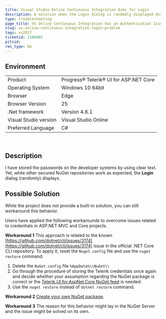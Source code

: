 ```yaml
---
title: Visual Studio Online Continuous Integration Asks for Login
description: A solution when the Login dialog is randomly displayed during builds in VS Online builds.
type: troubleshooting
page_title: VS Online Continuous Integration has an Authentication Issue
slug: vs-online-continuous-integration-login-problem
tags: vs2017
ticketid: 1106905
pitsid:
res_type: kb
---
```


## Environment

<table>
 <tr>
  <td>Product</td>
  <td>Progress® Telerik® UI for ASP.NET Core</td>
 </tr>
 <tr>
  <td>Operating System</td>
  <td>Windows 10 64bit</td>
 </tr>
 <tr>
  <td>Browser</td>
  <td>Edge</td>
 </tr>
 <tr>
  <td>Browser Version</td>
  <td>25</td>
 </tr>
 <tr>
  <td>.Net framework</td>
  <td>Version 4.6.1</td>
 </tr>
 <tr>
  <td>Visual Studio version</td>
  <td>Visual Studio Online</td>
 </tr>
 <tr>
  <td>Preferred Language</td>
  <td>C#</td>
 </tr>
</table> 

## Description

I have stored the passwords on the developer systems by using clear text. Yet, while other secured NuGet repositories work as expected, the **Login** dialog (randomly) displays. 

## Possible Solution

While the project does not provide a built-in solution, you can still workaround this behavior.

Users have applied the following workarounds to overcome issues related to credentials in ASP.NET MVC and Core projects.

**Workaround 1** This approach is related to the known [https://github.com/dotnet/cli/issues/3174](https://github.com/dotnet/cli/issues/3174) issue in the official .NET Core CLI repository. To apply it, reset the `Nuget.config` file and use the `nuget restore` command:

1. Delete the `NuGet.config` file `%AppData%\\NuGet\\`  
1. Go through the procedure of storing the Telerik credentials once again and decide whether your assumption regarding the NuGet package is correct or the [Telerik.UI.for.AspNet.Core NuGet feed](http://docs.telerik.com/aspnet-mvc/getting-started/nuget-install#use-the-telerik-private-nuget-feed) is needed.  
1. Use the `nuget restore` instead of `dotnet restore` command.  

**Workaround 2** [Create your own NuGet package](https://docs.microsoft.com/en-us/nuget/create-packages/creating-a-package).

**Workaround 3** The reason for this behavior might lay in the NuGet Server and the issue might be solved on its own.
